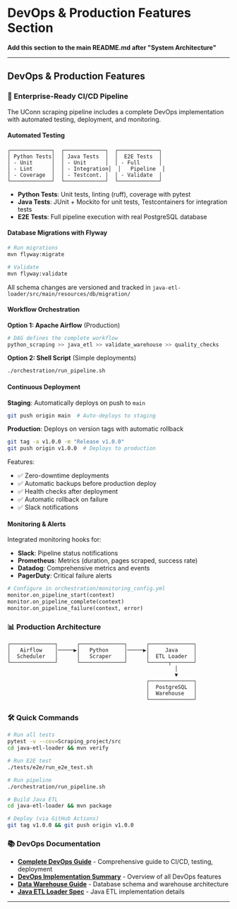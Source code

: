 # DevOps & Production Features Section

**Add this section to the main README.md after "System Architecture"**

---

## DevOps & Production Features

### 🚀 Enterprise-Ready CI/CD Pipeline

The UConn scraping pipeline includes a complete DevOps implementation with automated testing, deployment, and monitoring.

#### Automated Testing
```
┌─────────────┐  ┌─────────────┐  ┌─────────────┐
│ Python Tests│  │ Java Tests  │  │  E2E Tests  │
│ - Unit      │  │ - Unit      │  │ - Full      │
│ - Lint      │  │ - Integration│  │   Pipeline  │
│ - Coverage  │  │ - Testcont. │  │ - Validate  │
└─────────────┘  └─────────────┘  └─────────────┘
```

- **Python Tests**: Unit tests, linting (ruff), coverage with pytest
- **Java Tests**: JUnit + Mockito for unit tests, Testcontainers for integration tests
- **E2E Tests**: Full pipeline execution with real PostgreSQL database

#### Database Migrations with Flyway
```bash
# Run migrations
mvn flyway:migrate

# Validate
mvn flyway:validate
```

All schema changes are versioned and tracked in `java-etl-loader/src/main/resources/db/migration/`

#### Workflow Orchestration

**Option 1: Apache Airflow** (Production)
```python
# DAG defines the complete workflow
python_scraping >> java_etl >> validate_warehouse >> quality_checks
```

**Option 2: Shell Script** (Simple deployments)
```bash
./orchestration/run_pipeline.sh
```

#### Continuous Deployment

**Staging**: Automatically deploys on push to `main`
```bash
git push origin main  # Auto-deploys to staging
```

**Production**: Deploys on version tags with automatic rollback
```bash
git tag -a v1.0.0 -m "Release v1.0.0"
git push origin v1.0.0  # Deploys to production
```

Features:
- ✅ Zero-downtime deployments
- ✅ Automatic backups before production deploy
- ✅ Health checks after deployment
- ✅ Automatic rollback on failure
- ✅ Slack notifications

#### Monitoring & Alerts

Integrated monitoring hooks for:
- **Slack**: Pipeline status notifications
- **Prometheus**: Metrics (duration, pages scraped, success rate)
- **Datadog**: Comprehensive metrics and events
- **PagerDuty**: Critical failure alerts

```python
# Configure in orchestration/monitoring_config.yml
monitor.on_pipeline_start(context)
monitor.on_pipeline_complete(context)
monitor.on_pipeline_failure(context, error)
```

### 📊 Production Architecture

```
┌──────────────┐      ┌──────────────┐      ┌──────────────┐
│   Airflow    │─────▶│   Python     │─────▶│     Java     │
│  Scheduler   │      │   Scraper    │      │  ETL Loader  │
└──────────────┘      └──────────────┘      └──────┬───────┘
                                                     │
                                                     ▼
                                            ┌──────────────┐
                                            │  PostgreSQL  │
                                            │  Warehouse   │
                                            └──────────────┘
```

### 🛠️ Quick Commands

```bash
# Run all tests
pytest -v --cov=Scraping_project/src
cd java-etl-loader && mvn verify

# Run E2E test
./tests/e2e/run_e2e_test.sh

# Run pipeline
./orchestration/run_pipeline.sh

# Build Java ETL
cd java-etl-loader && mvn package

# Deploy (via GitHub Actions)
git tag v1.0.0 && git push origin v1.0.0
```

### 📚 DevOps Documentation

- **[Complete DevOps Guide](docs/devops_guide.md)** - Comprehensive guide to CI/CD, testing, deployment
- **[DevOps Implementation Summary](DEVOPS_IMPLEMENTATION_SUMMARY.md)** - Overview of all DevOps features
- **[Data Warehouse Guide](docs/data_warehouse_guide.md)** - Database schema and warehouse architecture
- **[Java ETL Loader Spec](docs/java_warehouse_loader.md)** - Java ETL implementation details

---
